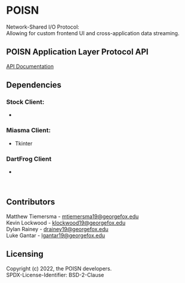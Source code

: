 # POISN
Network-Shared I/O Protocol:<br>
Allowing for custom frontend UI and cross-application data streaming.

## POISN Application Layer Protocol API
<a href="POISN_api">API Documentation<a>


## Dependencies
### Stock Client:
* 

### Miasma Client:
* Tkinter

### DartFrog Client
* 

<br>

## Contributors
Matthew Tiemersma - mtiemersma19@georgefox.edu<br>
Kevin Lockwood - klockwood19@georgefox.edu<br>
Dylan Rainey - drainey19@georgefox.edu<br>
Luke Gantar - lgantar19@georgefox.edu<br>

## Licensing
Copyright (c) 2022, the POISN developers.<br>
SPDX-License-Identifier: BSD-2-Clause
